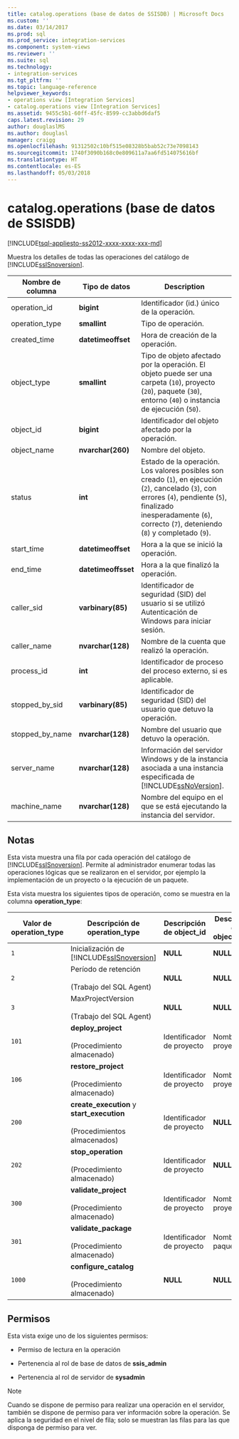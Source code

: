 ```yaml
---
title: catalog.operations (base de datos de SSISDB) | Microsoft Docs
ms.custom: ''
ms.date: 03/14/2017
ms.prod: sql
ms.prod_service: integration-services
ms.component: system-views
ms.reviewer: ''
ms.suite: sql
ms.technology:
- integration-services
ms.tgt_pltfrm: ''
ms.topic: language-reference
helpviewer_keywords:
- operations view [Integration Services]
- catalog.operations view [Integration Services]
ms.assetid: 9455c5b1-60ff-45fc-8599-cc3abbd6daf5
caps.latest.revision: 29
author: douglaslMS
ms.author: douglasl
manager: craigg
ms.openlocfilehash: 91312502c10bf515e08328b5bab52c73e7098143
ms.sourcegitcommit: 1740f3090b168c0e809611a7aa6fd514075616bf
ms.translationtype: HT
ms.contentlocale: es-ES
ms.lasthandoff: 05/03/2018
---
```

# <a name="catalogoperations-ssisdb-database"></a>catalog.operations (base de datos de SSISDB)
[!INCLUDE[tsql-appliesto-ss2012-xxxx-xxxx-xxx-md](../../includes/tsql-appliesto-ss2012-xxxx-xxxx-xxx-md.md)]

  Muestra los detalles de todas las operaciones del catálogo de [!INCLUDE[ssISnoversion](../../includes/ssisnoversion-md.md)].  
  
|Nombre de columna|Tipo de datos|Description|  
|-----------------|---------------|-----------------|  
|operation_id|**bigint**|Identificador (id.) único de la operación.|  
|operation_type|**smallint**|Tipo de operación.|  
|created_time|**datetimeoffset**|Hora de creación de la operación.|  
|object_type|**smallint**|Tipo de objeto afectado por la operación. El objeto puede ser una carpeta (`10`), proyecto (`20`), paquete (`30`), entorno (`40`) o instancia de ejecución (`50`).|  
|object_id|**bigint**|Identificador del objeto afectado por la operación.|  
|object_name|**nvarchar(260)**|Nombre del objeto.|  
|status|**int**|Estado de la operación. Los valores posibles son creado (`1`), en ejecución (`2`), cancelado (`3`), con errores (`4`), pendiente (`5`), finalizado inesperadamente (`6`), correcto (`7`), deteniendo (`8`) y completado (`9`).|  
|start_time|**datetimeoffset**|Hora a la que se inició la operación.|  
|end_time|**datetimeoffsset**|Hora a la que finalizó la operación.|  
|caller_sid|**varbinary(85)**|Identificador de seguridad (SID) del usuario si se utilizó Autenticación de Windows para iniciar sesión.|  
|caller_name|**nvarchar(128)**|Nombre de la cuenta que realizó la operación.|  
|process_id|**int**|Identificador de proceso del proceso externo, si es aplicable.|  
|stopped_by_sid|**varbinary(85)**|Identificador de seguridad (SID) del usuario que detuvo la operación.|  
|stopped_by_name|**nvarchar(128)**|Nombre del usuario que detuvo la operación.|  
|server_name|**nvarchar(128)**|Información del servidor Windows y de la instancia asociada a una instancia especificada de [!INCLUDE[ssNoVersion](../../includes/ssnoversion-md.md)].|  
|machine_name|**nvarchar(128)**|Nombre del equipo en el que se está ejecutando la instancia del servidor.|  
  
## <a name="remarks"></a>Notas  
 Esta vista muestra una fila por cada operación del catálogo de [!INCLUDE[ssISnoversion](../../includes/ssisnoversion-md.md)]. Permite al administrador enumerar todas las operaciones lógicas que se realizaron en el servidor, por ejemplo la implementación de un proyecto o la ejecución de un paquete.  
  
 Esta vista muestra los siguientes tipos de operación, como se muestra en la columna **operation_type**:  
  
|Valor de **operation_type**|Descripción de **operation_type**|Descripción de **object_id**|Descripción de **object_name**|  
|-------------------------------|-------------------------------------|--------------------------------|----------------------------------|  
|`1`|Inicialización de [!INCLUDE[ssISnoversion](../../includes/ssisnoversion-md.md)]|**NULL**|**NULL**|  
|`2`|Período de retención<br /><br /> (Trabajo del SQL Agent)|**NULL**|**NULL**|  
|`3`|MaxProjectVersion<br /><br /> (Trabajo del SQL Agent)|**NULL**|**NULL**|  
|`101`|**deploy_project**<br /><br /> (Procedimiento almacenado)|Identificador de proyecto|Nombre del proyecto|  
|`106`|**restore_project**<br /><br /> (Procedimiento almacenado)|Identificador de proyecto|Nombre del proyecto|  
|`200`|**create_execution** y **start_execution**<br /><br /> (Procedimientos almacenados)|Identificador de proyecto|**NULL**|  
|`202`|**stop_operation**<br /><br /> (Procedimiento almacenado)|Identificador de proyecto|**NULL**|  
|`300`|**validate_project**<br /><br /> (Procedimiento almacenado)|Identificador de proyecto|Nombre del proyecto|  
|`301`|**validate_package**<br /><br /> (Procedimiento almacenado)|Identificador de proyecto|Nombre del paquete|  
|`1000`|**configure_catalog**<br /><br /> (Procedimiento almacenado)|**NULL**|**NULL**||  
  
## <a name="permissions"></a>Permisos  
 Esta vista exige uno de los siguientes permisos:  
  
-   Permiso de lectura en la operación  
  
-   Pertenencia al rol de base de datos de **ssis_admin**  
  
-   Pertenencia al rol de servidor de **sysadmin**  
  
> [!NOTE]  
>  Cuando se dispone de permiso para realizar una operación en el servidor, también se dispone de permiso para ver información sobre la operación. Se aplica la seguridad en el nivel de fila; solo se muestran las filas para las que disponga de permiso para ver.  
  
  
